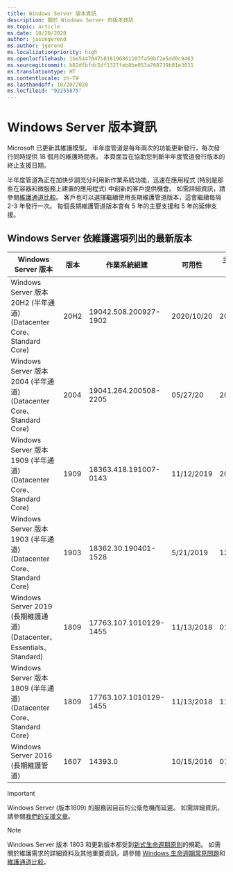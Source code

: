 ```yaml
---
title: Windows Server 版本資訊
description: 關於 Windows Server 的版本資訊
ms.topic: article
ms.date: 10/20/2020
author: jasongerend
ms.author: jgerend
ms.localizationpriority: high
ms.openlocfilehash: 1be5447047b838196861107fa59bf2e5dd0c9463
ms.sourcegitcommit: b82dfbfdc5df1327feb8be053a760739b01e3031
ms.translationtype: HT
ms.contentlocale: zh-TW
ms.lasthandoff: 10/20/2020
ms.locfileid: "92255875"
---
```

# <a name="windows-server-release-information"></a>Windows Server 版本資訊

Microsoft 已更新其維護模型。 半年度管道是每年兩次的功能更新發行，每次發行同時提供 18 個月的維護時間表。 本頁面旨在協助您判斷半年度管道發行版本的終止支援日期。

半年度管道為正在加快步調充分利用新作業系統功能，迅速在應用程式 (特別是那些在容器和微服務上建置的應用程式) 中創新的客戶提供機會。 如需詳細資訊，請參閱[維護通道比較](../get-started-19/servicing-channels-19.md)。 客戶也可以選擇繼續使用長期維護管道版本，這會繼續每隔 2-3 年發行一次。 每個長期維護管道版本會有 5 年的主要支援和 5 年的延伸支援。

## <a name="windows-server-current-versions-by-servicing-option"></a>Windows Server 依維護選項列出的最新版本

| Windows Server 版本 | 版本 | 作業系統組建 | 可用性 | 主要支援結束日期|延伸支援結束日期 |
|----------------|---------|----------|----------|---------|----------|
| Windows Server 版本 20H2 (半年通道) (Datacenter Core、Standard Core) | 20H2 | 19042.508.200927-1902 | 2020/10/20 | 2022/05/10 | 檢閱附註 |
| Windows Server 版本 2004 (半年通道) (Datacenter Core、Standard Core) | 2004 | 19041.264.200508-2205 | 05/27/20 | 2021/12/14 | 檢閱附註 |
| Windows Server 版本 1909 (半年通道) (Datacenter Core、Standard Core) | 1909  | 18363.418.191007-0143 | 11/12/2019 | 2021/05/11 | 檢閱附註 |
| Windows Server 版本 1903 (半年通道) (Datacenter Core、Standard Core) | 1903  | 18362.30.190401-1528 | 5/21/2019 | 12/08/2020 | 檢閱附註 |
|Windows Server 2019 (長期維護通道) (Datacenter、 Essentials、Standard)|1809|17763.107.1010129-1455|11/13/2018|01/09/2024|01/09/2029|
|Windows Server 版本 1809 (半年通道) (Datacenter Core、Standard Core)|1809|17763.107.1010129-1455|11/13/2018|11/10/2020|檢閱附註|
| Windows Server 2016 (長期維護管道)| 1607 | 14393.0 | 10/15/2016 |01/11/2022| 01/11/2027|

> [!IMPORTANT]
> Windows Server (版本1809) 的服務因目前的公衛危機而延遲。 如需詳細資訊，請參閱[我們的支援文章](https://support.microsoft.com/help/4557164)。

>[!NOTE]
> Windows Server 版本 1803 和更新版本都受到[新式生命週期原則](https://support.microsoft.com/help/30881)的規範。 如需關於維護需求的詳細資料及其他重要資訊，請參閱 [Windows 生命週期常見問題](https://support.microsoft.com/help/18581/lifecycle-faq-windows-products)和[維護通道比較](../get-started-19/servicing-channels-19.md)。